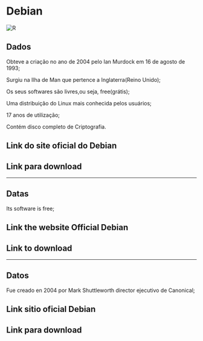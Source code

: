 # Debian


![R](https://github.com/user-attachments/assets/ce25a594-de73-4912-938a-353332d177a1)


## Dados

<p>Obteve a criação no ano de 2004 pelo Ian Murdock em 16 de agosto de 1993;</p>
<p>Surgiu na Ilha de Man que pertence a Inglaterra(Reino Unido);</p>
<p>Os seus softwares são livres,ou seja, free(grátis);</p>
<p>Uma distribuição do Linux  mais conhecida pelos usuários;</p>
<p> 17 anos de utilização;</p>
<p>Contém disco completo de Criptografia.</p>

## Link do site oficial do Debian



## Link para download



 
--------------------------------------------------------------------------------------------------------------------------------
##  Datas


<p></p>

<p></p>

<p>Its software is free;</p>

<p></p>

<p></p>

<p></p>

 
## Link the website Official Debian



 ## Link to download 


--------------------------------------------------------------------------------------------------------------------------------

## Datos


<p>Fue creado en 2004 por Mark Shuttleworth director ejecutivo de Canonical;</p>




## Link sitio oficial Debian




 ## Link para download 

